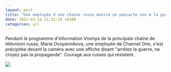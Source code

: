 ```yaml
---
layout: post
title: "Une employée d une chaîne russe montre un pancarte non à la guerre"
date: 2022-03-14 21:31:19 +0100
categories: all
---
```

<!--translate-->
Pendant le programme d'information Vremya de la principale chaîne de télévision russe, Maria Ovsyannikova, une employée de Channel One, s'est précipitée devant la caméra avec une affiche disant "arrêtez la guerre, ne croyez pas la propagande".
Courage aux russes qui resistent.
<!--endtranslate-->

<img src="{{ site.baseurl }}/assets/images/8.jpeg">
